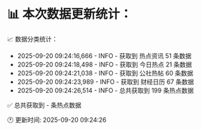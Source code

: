 📊 本次数据更新统计：
==========================

📈 数据分类统计：
- 2025-09-20 09:24:16,666 - INFO - 获取到 热点资讯 51 条数据
- 2025-09-20 09:24:18,498 - INFO - 获取到 今日热点 21 条数据
- 2025-09-20 09:24:21,038 - INFO - 获取到 公社热帖 60 条数据
- 2025-09-20 09:24:23,989 - INFO - 获取到 财经日历 67 条数据
- 2025-09-20 09:24:26,514 - INFO - 总共获取到 199 条热点数据

✅ 总共获取到 - 条热点数据

🕐 更新时间: 2025-09-20 09:24:26
